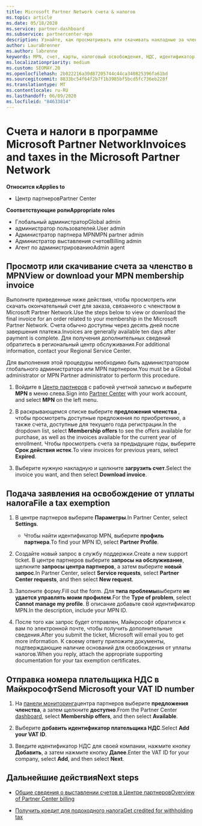 ```yaml
---
title: Microsoft Partner Network счета & налогов
ms.topic: article
ms.date: 05/18/2020
ms.service: partner-dashboard
ms.subservice: partnercenter-mpn
description: Узнайте, как просматривать или скачивать накладные за членство в MPN, как выключать налоговые исключения, а также как отправить корпорации Майкрософт свой ИДЕНТИФИКАЦИОНный номер.
author: LauraBrenner
ms.author: labrenne
keywords: MPN, счет, карты, налоговый освобождения, НДС, идентификатор НДС
ms.localizationpriority: medium
ms.custom: SEOMAY.20
ms.openlocfilehash: 2b022216a30d87205744c44ca340825396fa61bd
ms.sourcegitcommit: 8833bc54f64f2b7f1b3985bf5bcd5fc736eb228f
ms.translationtype: MT
ms.contentlocale: ru-RU
ms.lasthandoff: 06/09/2020
ms.locfileid: "84633814"
---
```

# <a name="invoices-and-taxes-in-the-microsoft-partner-network"></a><span data-ttu-id="f753e-104">Счета и налоги в программе Microsoft Partner Network</span><span class="sxs-lookup"><span data-stu-id="f753e-104">Invoices and taxes in the Microsoft Partner Network</span></span>

<span data-ttu-id="f753e-105">**Относится к**</span><span class="sxs-lookup"><span data-stu-id="f753e-105">**Applies to**</span></span>

- <span data-ttu-id="f753e-106">Центр партнеров</span><span class="sxs-lookup"><span data-stu-id="f753e-106">Partner Center</span></span>

<span data-ttu-id="f753e-107">**Соответствующие роли**</span><span class="sxs-lookup"><span data-stu-id="f753e-107">**Appropriate roles**</span></span>

- <span data-ttu-id="f753e-108">Глобальный администратор</span><span class="sxs-lookup"><span data-stu-id="f753e-108">Global admin</span></span>
- <span data-ttu-id="f753e-109">администратор пользователей.</span><span class="sxs-lookup"><span data-stu-id="f753e-109">User admin</span></span>
- <span data-ttu-id="f753e-110">Администратор партнера MPN</span><span class="sxs-lookup"><span data-stu-id="f753e-110">MPN partner admin</span></span>
- <span data-ttu-id="f753e-111">Администратор выставления счетов</span><span class="sxs-lookup"><span data-stu-id="f753e-111">Billing admin</span></span>
- <span data-ttu-id="f753e-112">Агент по администрированию</span><span class="sxs-lookup"><span data-stu-id="f753e-112">Admin agent</span></span>

## <a name="view-or-download-your-mpn-membership-invoice"></a><span data-ttu-id="f753e-113">Просмотр или скачивание счета за членство в MPN</span><span class="sxs-lookup"><span data-stu-id="f753e-113">View or download your MPN membership invoice</span></span>

<span data-ttu-id="f753e-114">Выполните приведенные ниже действия, чтобы просмотреть или скачать окончательный счет для заказа, связанного с членством в Microsoft Partner Network.</span><span class="sxs-lookup"><span data-stu-id="f753e-114">Use the steps below to view or download the final invoice for an order related to your membership in the Microsoft Partner Network.</span></span> <span data-ttu-id="f753e-115">Счета обычно доступны через десять дней после завершения платежа.</span><span class="sxs-lookup"><span data-stu-id="f753e-115">Invoices are generally available ten days after payment is complete.</span></span> <span data-ttu-id="f753e-116">Для получения дополнительных сведений обратитесь в региональный центр обслуживания.</span><span class="sxs-lookup"><span data-stu-id="f753e-116">For additional information, contact your Regional Service Center.</span></span>  

<span data-ttu-id="f753e-117">Для выполнения этой процедуры необходимо быть администратором глобального администратора или MPN партнером.</span><span class="sxs-lookup"><span data-stu-id="f753e-117">You must be a Global administrator or MPN Partner administrator to perform this procedure.</span></span> 

1.  <span data-ttu-id="f753e-118">Войдите в [Центр партнеров](https://partner.microsoft.com/dashboard/home) с рабочей учетной записью и выберите **MPN** в меню слева.</span><span class="sxs-lookup"><span data-stu-id="f753e-118">Sign into [Partner Center](https://partner.microsoft.com/dashboard/home) with your work account, and select **MPN** on the left menu.</span></span>

4.  <span data-ttu-id="f753e-119">В раскрывающемся списке выберите **предложения членства** , чтобы просмотреть доступные предложения по приобретению, а также счета, доступные для текущего года регистрации.</span><span class="sxs-lookup"><span data-stu-id="f753e-119">In the dropdown list, select **Membership offers** to see the offers available for purchase, as well as the invoices available for the current year of enrollment.</span></span> <span data-ttu-id="f753e-120">Чтобы просмотреть счета за предыдущие годы, выберите **Срок действия истек**.</span><span class="sxs-lookup"><span data-stu-id="f753e-120">To view invoices for previous years, select **Expired**.</span></span>

6.  <span data-ttu-id="f753e-121">Выберите нужную накладную и щелкните **загрузить счет**.</span><span class="sxs-lookup"><span data-stu-id="f753e-121">Select the invoice you want, and then select **Download invoice**.</span></span> 

## <a name="file-a-tax-exemption"></a><span data-ttu-id="f753e-122">Подача заявления на освобождение от уплаты налога</span><span class="sxs-lookup"><span data-stu-id="f753e-122">File a tax exemption</span></span>

1.  <span data-ttu-id="f753e-123">В центре партнеров выберите **Параметры**.</span><span class="sxs-lookup"><span data-stu-id="f753e-123">In Partner Center, select **Settings**.</span></span>
    - <span data-ttu-id="f753e-124">Чтобы найти идентификатор MPN, выберите **профиль партнера**.</span><span class="sxs-lookup"><span data-stu-id="f753e-124">To find your MPN ID, select **Partner Profile**.</span></span>

2.  <span data-ttu-id="f753e-125">Создайте новый запрос в службу поддержки.</span><span class="sxs-lookup"><span data-stu-id="f753e-125">Create a new support ticket.</span></span> <span data-ttu-id="f753e-126">В центре партнеров выберите **запросы на обслуживание**, щелкните **запросы центра партнеров**, а затем выберите **новый запрос**.</span><span class="sxs-lookup"><span data-stu-id="f753e-126">In Partner Center, select **Service requests**, select **Partner Center requests**, and then select **New request**.</span></span>

3.  <span data-ttu-id="f753e-127">Заполните форму.</span><span class="sxs-lookup"><span data-stu-id="f753e-127">Fill out the form.</span></span> <span data-ttu-id="f753e-128">Для **типа проблемы**выберите **не удается управлять моим профилем**.</span><span class="sxs-lookup"><span data-stu-id="f753e-128">For the **Type of problem**, select **Cannot manage my profile**.</span></span> <span data-ttu-id="f753e-129">В описание добавьте свой идентификатор MPN.</span><span class="sxs-lookup"><span data-stu-id="f753e-129">In the description, include your MPN ID.</span></span>

4.  <span data-ttu-id="f753e-130">После того как запрос будет отправлен, Майкрософт обратится к вам по электронной почте, чтобы получить дополнительные сведения.</span><span class="sxs-lookup"><span data-stu-id="f753e-130">After you submit the ticket, Microsoft will email you to get more information.</span></span> <span data-ttu-id="f753e-131">К своему ответу приложите документы, подтверждающие наличие оснований для освобождения от уплаты налогов.</span><span class="sxs-lookup"><span data-stu-id="f753e-131">When you reply, attach the appropriate supporting documentation for your tax exemption certificates.</span></span>

## <a name="send-microsoft-your-vat-id-number"></a><span data-ttu-id="f753e-132">Отправка номера плательщика НДС в Майкрософт</span><span class="sxs-lookup"><span data-stu-id="f753e-132">Send Microsoft your VAT ID number</span></span>

1.  <span data-ttu-id="f753e-133">На [панели мониторинга](https://partner.microsoft.com/dashboard/home)центра партнеров выберите **предложения членства**, а затем щелкните **доступно**.</span><span class="sxs-lookup"><span data-stu-id="f753e-133">From the Partner Center [dashboard](https://partner.microsoft.com/dashboard/home), select **Membership offers**, and then select **Available**.</span></span> 

2.  <span data-ttu-id="f753e-134">Выберите **добавить идентификатор плательщика НДС**.</span><span class="sxs-lookup"><span data-stu-id="f753e-134">Select **Add your VAT ID**.</span></span> 

3.  <span data-ttu-id="f753e-135">Введите идентификатор НДС для своей компании, нажмите кнопку **Добавить**, а затем нажмите кнопку **Далее**.</span><span class="sxs-lookup"><span data-stu-id="f753e-135">Enter the VAT ID for your company, select **Add**, and then select **Next**.</span></span> 

## <a name="next-steps"></a><span data-ttu-id="f753e-136">Дальнейшие действия</span><span class="sxs-lookup"><span data-stu-id="f753e-136">Next steps</span></span>

- [<span data-ttu-id="f753e-137">Общие сведения о выставлении счетов в Центре партнеров</span><span class="sxs-lookup"><span data-stu-id="f753e-137">Overview of Partner Center billing</span></span>](billing-basics.md)

- [<span data-ttu-id="f753e-138">Получить кредит для подоходного налога</span><span class="sxs-lookup"><span data-stu-id="f753e-138">Get credited for withholding tax</span></span>](withholding-tax-credit-form.md)